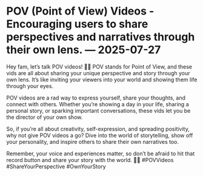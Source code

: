 # POV (Point of View) Videos - Encouraging users to share perspectives and narratives through their own lens. — 2025-07-27

Hey fam, let’s talk POV videos! 🎥🌟 POV stands for Point of View, and these vids are all about sharing your unique perspective and story through your own lens. It’s like inviting your viewers into your world and showing them life through your eyes.

POV videos are a rad way to express yourself, share your thoughts, and connect with others. Whether you’re showing a day in your life, sharing a personal story, or sparking important conversations, these vids let you be the director of your own show.

So, if you’re all about creativity, self-expression, and spreading positivity, why not give POV videos a go? Dive into the world of storytelling, show off your personality, and inspire others to share their own narratives too.

Remember, your voice and experiences matter, so don’t be afraid to hit that record button and share your story with the world. 🌈💫 #POVVideos #ShareYourPerspective #OwnYourStory